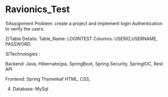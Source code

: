 # Ravionics_Test

1)Assignment Problem:
create a project and implement login Authentication to verify the users.

2)Table Details: 
   Table_Name: LOGINTEST
   Columns: USERID,USERNAME, PASSWORD

3)Technologies :
 
  Backend:
    Java, 
    Hibernate/jpa, 
    SpringBoot, 
    Spring Security,
    SpringIOC, 
    Rest API

   Frontend:
    Spring Thymeleaf
    HTML, CSS, 

4) Database: MySql

